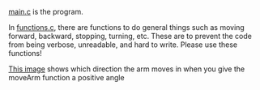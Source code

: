 [main.c](main.c) is the program.

In [functions.c](functions.c), there are functions to do general things such as moving forward, backward, stopping, turning, etc. These are to prevent the code from being verbose, unreadable, and hard to write. Please use these functions!

[This image](moveArm.png) shows which direction the arm moves in when you give the moveArm function a positive angle